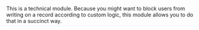 This is a technical module.
Because you might want to block users from writing on a record according to custom logic, this
module allows you to do that in a succinct way.
